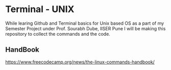   # Terminal - UNIX
  
  While learing Github and Terminal basics for Unix based OS as a part of my Semester Project under Prof. Sourabh Dube, IISER Pune I will be making this repository to collect the commands and the code.
  
## HandBook
https://www.freecodecamp.org/news/the-linux-commands-handbook/
